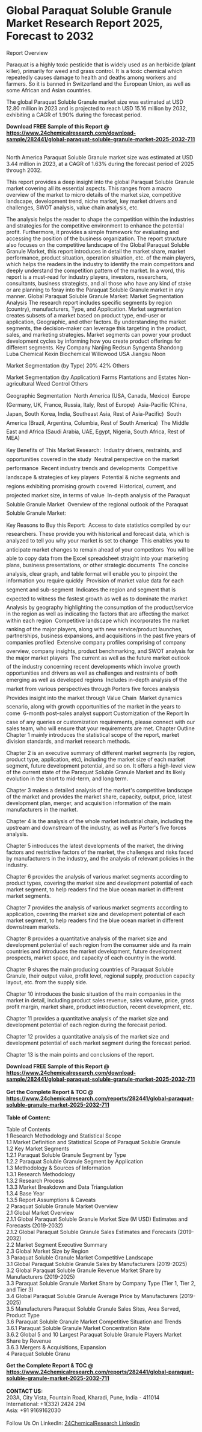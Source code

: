 <h1>Global Paraquat Soluble Granule Market Research Report 2025, Forecast to 2032</h1><p>Report Overview</p><p>
Paraquat is a highly toxic pesticide that is widely used as an herbicide (plant killer), primarily for weed and grass control. It is a toxic chemical which repeatedly causes damage to health and deaths among workers and farmers. So it is banned in Switzerland and the European Union, as well as some African and Asian countries.</p><p>
The global Paraquat Soluble Granule market size was estimated at USD 12.80 million in 2023 and is projected to reach USD 15.16 million by 2032, exhibiting a CAGR of 1.90% during the forecast period.</p><div><b>Download FREE Sample of this Report @ 
            <a href="https://www.24chemicalresearch.com/download-sample/282441/global-paraquat-soluble-granule-market-2025-2032-711">
            https://www.24chemicalresearch.com/download-sample/282441/global-paraquat-soluble-granule-market-2025-2032-711</a></b></div><br><p>
North America Paraquat Soluble Granule market size was estimated at USD 3.44 million in 2023, at a CAGR of 1.63% during the forecast period of 2025 through 2032.</p><p>
This report provides a deep insight into the global Paraquat Soluble Granule market covering all its essential aspects. This ranges from a macro overview of the market to micro details of the market size, competitive landscape, development trend, niche market, key market drivers and challenges, SWOT analysis, value chain analysis, etc.</p><p>
The analysis helps the reader to shape the competition within the industries and strategies for the competitive environment to enhance the potential profit. Furthermore, it provides a simple framework for evaluating and accessing the position of the business organization. The report structure also focuses on the competitive landscape of the Global Paraquat Soluble Granule Market, this report introduces in detail the market share, market performance, product situation, operation situation, etc. of the main players, which helps the readers in the industry to identify the main competitors and deeply understand the competition pattern of the market.
In a word, this report is a must-read for industry players, investors, researchers, consultants, business strategists, and all those who have any kind of stake or are planning to foray into the Paraquat Soluble Granule market in any manner.
Global Paraquat Soluble Granule Market: Market Segmentation Analysis
The research report includes specific segments by region (country), manufacturers, Type, and Application. Market segmentation creates subsets of a market based on product type, end-user or application, Geographic, and other factors. By understanding the market segments, the decision-maker can leverage this targeting in the product, sales, and marketing strategies. Market segments can power your product development cycles by informing how you create product offerings for different segments.
Key Company
Nanjing Redsun
Syngenta
Shandong Luba Chemical
Kexin Biochemical
Willowood USA
Jiangsu Noon</p><p>
Market Segmentation (by Type)
20%
42%
Others</p><p>
Market Segmentation (by Application)
Farms
Plantations and Estates
Non-agricultural Weed Control
Others</p><p>
Geographic Segmentation
 North America (USA, Canada, Mexico)
 Europe (Germany, UK, France, Russia, Italy, Rest of Europe)
 Asia-Pacific (China, Japan, South Korea, India, Southeast Asia, Rest of Asia-Pacific)
 South America (Brazil, Argentina, Columbia, Rest of South America)
 The Middle East and Africa (Saudi Arabia, UAE, Egypt, Nigeria, South Africa, Rest of MEA)</p><p>
Key Benefits of This Market Research:
 Industry drivers, restraints, and opportunities covered in the study
 Neutral perspective on the market performance
 Recent industry trends and developments
 Competitive landscape &amp; strategies of key players
 Potential &amp; niche segments and regions exhibiting promising growth covered
 Historical, current, and projected market size, in terms of value
 In-depth analysis of the Paraquat Soluble Granule Market
 Overview of the regional outlook of the Paraquat Soluble Granule Market:</p><p>
Key Reasons to Buy this Report:
 Access to date statistics compiled by our researchers. These provide you with historical and forecast data, which is analyzed to tell you why your market is set to change
 This enables you to anticipate market changes to remain ahead of your competitors
 You will be able to copy data from the Excel spreadsheet straight into your marketing plans, business presentations, or other strategic documents
 The concise analysis, clear graph, and table format will enable you to pinpoint the information you require quickly
 Provision of market value data for each segment and sub-segment
 Indicates the region and segment that is expected to witness the fastest growth as well as to dominate the market
 Analysis by geography highlighting the consumption of the product/service in the region as well as indicating the factors that are affecting the market within each region
 Competitive landscape which incorporates the market ranking of the major players, along with new service/product launches, partnerships, business expansions, and acquisitions in the past five years of companies profiled
 Extensive company profiles comprising of company overview, company insights, product benchmarking, and SWOT analysis for the major market players
 The current as well as the future market outlook of the industry concerning recent developments which involve growth opportunities and drivers as well as challenges and restraints of both emerging as well as developed regions
 Includes in-depth analysis of the market from various perspectives through Porters five forces analysis
 Provides insight into the market through Value Chain
 Market dynamics scenario, along with growth opportunities of the market in the years to come
 6-month post-sales analyst support
Customization of the Report
In case of any queries or customization requirements, please connect with our sales team, who will ensure that your requirements are met.
Chapter Outline
Chapter 1 mainly introduces the statistical scope of the report, market division standards, and market research methods.</p><p>
Chapter 2 is an executive summary of different market segments (by region, product type, application, etc), including the market size of each market segment, future development potential, and so on. It offers a high-level view of the current state of the Paraquat Soluble Granule Market and its likely evolution in the short to mid-term, and long term.</p><p>
Chapter 3 makes a detailed analysis of the market's competitive landscape of the market and provides the market share, capacity, output, price, latest development plan, merger, and acquisition information of the main manufacturers in the market.</p><p>
Chapter 4 is the analysis of the whole market industrial chain, including the upstream and downstream of the industry, as well as Porter's five forces analysis.</p><p>
Chapter 5 introduces the latest developments of the market, the driving factors and restrictive factors of the market, the challenges and risks faced by manufacturers in the industry, and the analysis of relevant policies in the industry.</p><p>
Chapter 6 provides the analysis of various market segments according to product types, covering the market size and development potential of each market segment, to help readers find the blue ocean market in different market segments.</p><p>
Chapter 7 provides the analysis of various market segments according to application, covering the market size and development potential of each market segment, to help readers find the blue ocean market in different downstream markets.</p><p>
Chapter 8 provides a quantitative analysis of the market size and development potential of each region from the consumer side and its main countries and introduces the market development, future development prospects, market space, and capacity of each country in the world.</p><p>
Chapter 9 shares the main producing countries of Paraquat Soluble Granule, their output value, profit level, regional supply, production capacity layout, etc. from the supply side.</p><p>
Chapter 10 introduces the basic situation of the main companies in the market in detail, including product sales revenue, sales volume, price, gross profit margin, market share, product introduction, recent development, etc.</p><p>
Chapter 11 provides a quantitative analysis of the market size and development potential of each region during the forecast period.</p><p>
Chapter 12 provides a quantitative analysis of the market size and development potential of each market segment during the forecast period.</p><p>
Chapter 13 is the main points and conclusions of the report.</p><p>
</p><div><b>Download FREE Sample of this Report @ 
            <a href="https://www.24chemicalresearch.com/download-sample/282441/global-paraquat-soluble-granule-market-2025-2032-711">
            https://www.24chemicalresearch.com/download-sample/282441/global-paraquat-soluble-granule-market-2025-2032-711</a></b></div><br><div><b>Get the Complete Report & TOC @ 
            <a href="https://www.24chemicalresearch.com/reports/282441/global-paraquat-soluble-granule-market-2025-2032-711">
            https://www.24chemicalresearch.com/reports/282441/global-paraquat-soluble-granule-market-2025-2032-711</a></b></div><br>
            <b>Table of Content:</b><p>Table of Contents<br />
1 Research Methodology and Statistical Scope<br />
1.1 Market Definition and Statistical Scope of Paraquat Soluble Granule<br />
1.2 Key Market Segments<br />
1.2.1 Paraquat Soluble Granule Segment by Type<br />
1.2.2 Paraquat Soluble Granule Segment by Application<br />
1.3 Methodology & Sources of Information<br />
1.3.1 Research Methodology<br />
1.3.2 Research Process<br />
1.3.3 Market Breakdown and Data Triangulation<br />
1.3.4 Base Year<br />
1.3.5 Report Assumptions & Caveats<br />
2 Paraquat Soluble Granule Market Overview<br />
2.1 Global Market Overview<br />
2.1.1 Global Paraquat Soluble Granule Market Size (M USD) Estimates and Forecasts (2019-2032)<br />
2.1.2 Global Paraquat Soluble Granule Sales Estimates and Forecasts (2019-2032)<br />
2.2 Market Segment Executive Summary<br />
2.3 Global Market Size by Region<br />
3 Paraquat Soluble Granule Market Competitive Landscape<br />
3.1 Global Paraquat Soluble Granule Sales by Manufacturers (2019-2025)<br />
3.2 Global Paraquat Soluble Granule Revenue Market Share by Manufacturers (2019-2025)<br />
3.3 Paraquat Soluble Granule Market Share by Company Type (Tier 1, Tier 2, and Tier 3)<br />
3.4 Global Paraquat Soluble Granule Average Price by Manufacturers (2019-2025)<br />
3.5 Manufacturers Paraquat Soluble Granule Sales Sites, Area Served, Product Type<br />
3.6 Paraquat Soluble Granule Market Competitive Situation and Trends<br />
3.6.1 Paraquat Soluble Granule Market Concentration Rate<br />
3.6.2 Global 5 and 10 Largest Paraquat Soluble Granule Players Market Share by Revenue<br />
3.6.3 Mergers & Acquisitions, Expansion<br />
4 Paraquat Soluble Granu</p><div><b>Get the Complete Report & TOC @ 
            <a href="https://www.24chemicalresearch.com/reports/282441/global-paraquat-soluble-granule-market-2025-2032-711">
            https://www.24chemicalresearch.com/reports/282441/global-paraquat-soluble-granule-market-2025-2032-711</a></b></div><br><b>CONTACT US:</b><br>
            203A, City Vista, Fountain Road, Kharadi, Pune, India - 411014<br>
            International: +1(332) 2424 294<br>
            Asia: +91 9169162030 <br><br>
            Follow Us On LinkedIn: <a href="https://www.linkedin.com/company/24chemicalresearch/">24ChemicalResearch LinkedIn</a>